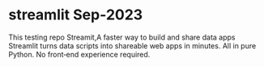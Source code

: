 # streamlit Sep-2023
This testing repo Streamit,A faster way to build and share data apps
Streamlit turns data scripts into shareable web apps in minutes.
All in pure Python. No front‑end experience required.
